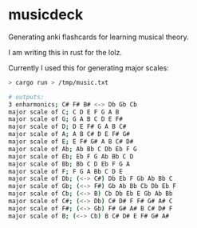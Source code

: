 # musicdeck
Generating anki flashcards for learning musical theory.

I am writing this in rust for the lolz.

Currently I used this for generating major scales:

```.bash
> cargo run > /tmp/music.txt

# outputs:
3 enharmonics; C# F# B# <-> Db Gb Cb
major scale of C; C D E F G A B
major scale of G; G A B C D E F#
major scale of D; D E F# G A B C#
major scale of A; A B C# D E F# G#
major scale of E; E F# G# A B C# D#
major scale of Ab; Ab Bb C Db Eb F G
major scale of Eb; Eb F G Ab Bb C D
major scale of Bb; Bb C D Eb F G A
major scale of F; F G A Bb C D E
major scale of Db; (<-> C#) Db Eb F Gb Ab Bb C
major scale of Gb; (<-> F#) Gb Ab Bb Cb Db Eb F
major scale of Cb; (<-> B) Cb Db Eb E Gb Ab Bb
major scale of C#; (<-> Db) C# D# F F# G# A# C
major scale of F#; (<-> Gb) F# G# A# B C# D# F
major scale of B; (<-> Cb) B C# D# E F# G# A#
```
